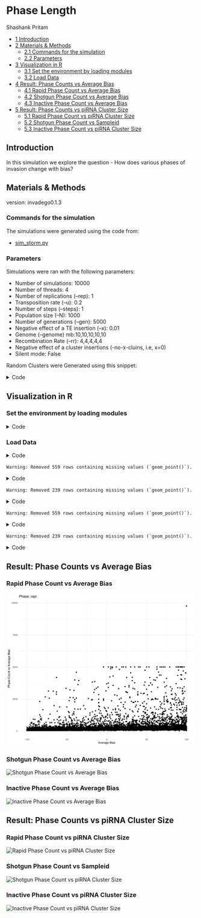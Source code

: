 # Phase Length
Shashank Pritam

- [<span class="toc-section-number">1</span>
  Introduction](#introduction)
- [<span class="toc-section-number">2</span> Materials &
  Methods](#materials-methods)
  - [<span class="toc-section-number">2.1</span> Commands for the
    simulation](#commands-for-the-simulation)
  - [<span class="toc-section-number">2.2</span>
    Parameters](#parameters)
- [<span class="toc-section-number">3</span> Visualization in
  R](#visualization-in-r)
  - [<span class="toc-section-number">3.1</span> Set the environment by
    loading modules](#set-the-environment-by-loading-modules)
  - [<span class="toc-section-number">3.2</span> Load Data](#load-data)
- [<span class="toc-section-number">4</span> Result: Phase Counts vs
  Average Bias](#result-phase-counts-vs-average-bias)
  - [<span class="toc-section-number">4.1</span> Rapid Phase Count vs
    Average Bias](#rapid-phase-count-vs-average-bias)
  - [<span class="toc-section-number">4.2</span> Shotgun Phase Count vs
    Average Bias](#shotgun-phase-count-vs-average-bias)
  - [<span class="toc-section-number">4.3</span> Inactive Phase Count vs
    Average Bias](#inactive-phase-count-vs-average-bias)
- [<span class="toc-section-number">5</span> Result: Phase Counts vs
  piRNA Cluster Size](#result-phase-counts-vs-pirna-cluster-size)
  - [<span class="toc-section-number">5.1</span> Rapid Phase Count vs
    piRNA Cluster Size](#rapid-phase-count-vs-pirna-cluster-size)
  - [<span class="toc-section-number">5.2</span> Shotgun Phase Count vs
    Sampleid](#shotgun-phase-count-vs-sampleid)
  - [<span class="toc-section-number">5.3</span> Inactive Phase Count vs
    piRNA Cluster Size](#inactive-phase-count-vs-pirna-cluster-size)

## Introduction

In this simulation we explore the question - How does various phases of
invasion change with bias?

## Materials & Methods

version: invadego0.1.3

### Commands for the simulation

The simulations were generated using the code from:

- [sim_storm.py](./Simulation-Results_Files/Slurm-Jobs/sim_storm.py)

### Parameters

Simulations were ran with the following parameters:

- Number of simulations: 10000
- Number of threads: 4
- Number of replications (–rep): 1
- Transposition rate (–u): 0.2
- Number of steps (–steps): 1
- Population size (–N): 1000
- Number of generations (–gen): 5000
- Negative effect of a TE insertion (–x): 0.01
- Genome (–genome) mb:10,10,10,10,10
- Recombination Rate (–rr): 4,4,4,4,4
- Negative effect of a cluster insertions (-no-x-cluins, i.e, x=0)
- Silent mode: False

Random Clusters were Generated using this snippet:

<details>
<summary>Code</summary>

``` python
def get_rand_clusters(): 
    lower_limit = 0  # Lower bound
    upper_limit = math.log10(1e+7)  # Upper bound
    r = math.floor(10**random.uniform(lower_limit, upper_limit))
    return f"{r},{r},{r},{r},{r}"
```

</details>

## Visualization in R

### Set the environment by loading modules

<details>
<summary>Code</summary>

``` r
library(tidyverse)
library(ggplot2)
theme_set(theme_bw())
```

</details>

### Load Data

<details>
<summary>Code</summary>

``` r
# Set the path of the combined file
combined_file_path <- "Simulation-Results_Files/simulation_storm/phaselen/20thNov23at091514PM/combined.txt"

# Define column names and numeric columns
column_names <- c("rep", "gen", "popstat", "spacer_1", "fwte", "avw", "min_w", "avtes", "avpopfreq", "fixed", "spacer_2", "phase", "fwcli", "avcli", "fixcli", "spacer_3", "avbias", "3tot", "3cluster", "spacer_4", "sampleid")
numeric_columns <- c("rep", "gen", "fwte", "avw", "min_w", "avtes", "avpopfreq", "fixed", "fwcli", "avcli", "fixcli", "avbias", "sampleid")

# Read the combined data
all_data <- read_delim(combined_file_path, delim = '\t', col_names = column_names, show_col_types = FALSE) %>%
            mutate(sampleid_percent = (sampleid / 10000) * 100)

# Convert columns to numeric where necessary
all_data[numeric_columns] <- lapply(all_data[numeric_columns], as.numeric)

# Count phases for each combination of avbias and sampleid
phase_counts <- all_data %>%
                group_by(avbias, sampleid, phase) %>%
                summarize(phase_count = n(), .groups = 'drop')

# Function to create plots
create_plot <- function(data, phase_name, y_label) {
    ggplot(data %>% filter(phase == phase_name), aes(x = avbias, y = phase_count)) +
    geom_point() +
    labs(title = paste("Phase:", phase_name), x = "Average Bias", y = y_label) +
    theme_minimal()
}

# Create and save plots
plot_rapi_avbias <- create_plot(phase_counts, "rapi", "Phase Count vs Average Bias")
plot_shot_avbias <- create_plot(phase_counts, "shot", "Phase Count vs Average Bias")
plot_inac_avbias <- create_plot(phase_counts, "inac", "Phase Count vs Average Bias")

plot_rapi_sampleid <- create_plot(phase_counts, "rapi", "Phase Count vs piRNA Cluster Size")
plot_shot_sampleid <- create_plot(phase_counts, "shot", "Phase Count vs piRNA Cluster Size")
plot_inac_sampleid <- create_plot(phase_counts, "inac", "Phase Count vs piRNA Cluster Size")

# Define images path
images_path <- "images"

# Save the plots
ggsave(filename = file.path(images_path, "phase_count_rapi_avbias.jpg"), plot = plot_rapi_avbias, width = 10, height = 8, dpi = 600)
```

</details>

    Warning: Removed 559 rows containing missing values (`geom_point()`).

<details>
<summary>Code</summary>

``` r
ggsave(filename = file.path(images_path, "phase_count_shot_avbias.jpg"), plot = plot_shot_avbias, width = 10, height = 8, dpi = 600)
```

</details>

    Warning: Removed 239 rows containing missing values (`geom_point()`).

<details>
<summary>Code</summary>

``` r
ggsave(filename = file.path(images_path, "phase_count_inac_avbias.jpg"), plot = plot_inac_avbias, width = 10, height = 8, dpi = 600)

ggsave(filename = file.path(images_path, "phase_count_rapi_sampleid.jpg"), plot = plot_rapi_sampleid, width = 10, height = 8, dpi = 600)
```

</details>

    Warning: Removed 559 rows containing missing values (`geom_point()`).

<details>
<summary>Code</summary>

``` r
ggsave(filename = file.path(images_path, "phase_count_shot_sampleid.jpg"), plot = plot_shot_sampleid, width = 10, height = 8, dpi = 600)
```

</details>

    Warning: Removed 239 rows containing missing values (`geom_point()`).

<details>
<summary>Code</summary>

``` r
ggsave(filename = file.path(images_path, "phase_count_inac_sampleid.jpg"), plot = plot_inac_sampleid, width = 10, height = 8, dpi = 600)
```

</details>

## Result: Phase Counts vs Average Bias

### Rapid Phase Count vs Average Bias

![Rapid Phase Count vs Average Bias](images/phase_count_rapi_avbias.jpg)

### Shotgun Phase Count vs Average Bias

![Shotgun Phase Count vs Average
Bias](images/phase_count_shot_avbias.jpg)

### Inactive Phase Count vs Average Bias

![Inactive Phase Count vs Average
Bias](images/phase_count_inac_avbias.jpg)

## Result: Phase Counts vs piRNA Cluster Size

### Rapid Phase Count vs piRNA Cluster Size

![Rapid Phase Count vs piRNA Cluster
Size](images/phase_count_rapi_sampleid.jpg)

### Shotgun Phase Count vs Sampleid

![Shotgun Phase Count vs piRNA Cluster
Size](images/phase_count_shot_sampleid.jpg)

### Inactive Phase Count vs piRNA Cluster Size

![Inactive Phase Count vs piRNA Cluster
Size](images/phase_count_inac_sampleid.jpg)
